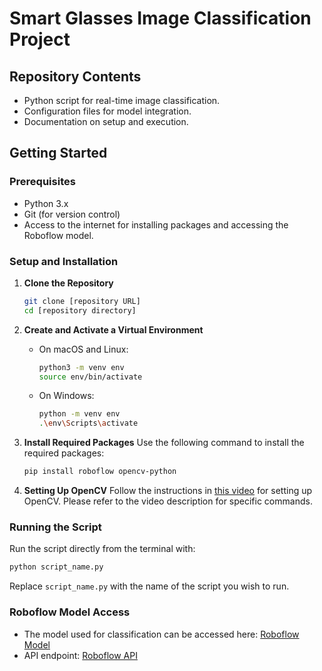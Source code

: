 

# Smart Glasses Image Classification Project

## Repository Contents
- Python script for real-time image classification.
- Configuration files for model integration.
- Documentation on setup and execution.

## Getting Started

### Prerequisites
- Python 3.x
- Git (for version control)
- Access to the internet for installing packages and accessing the Roboflow model.

### Setup and Installation

1. **Clone the Repository**
   ```bash
   git clone [repository URL]
   cd [repository directory]
   ```

2. **Create and Activate a Virtual Environment**
   - On macOS and Linux:
     ```bash
     python3 -m venv env
     source env/bin/activate
     ```
   - On Windows:
     ```bash
     python -m venv env
     .\env\Scripts\activate
     ```

3. **Install Required Packages**
   Use the following command to install the required packages:
   ```bash
   pip install roboflow opencv-python
   ```

4. **Setting Up OpenCV**
   Follow the instructions in [this video](https://www.youtube.com/watch?v=QzVYnG-WaM4&t=1s) for setting up OpenCV. Please refer to the video description for specific commands.

### Running the Script
Run the script directly from the terminal with:
```bash
python script_name.py
```
Replace `script_name.py` with the name of the script you wish to run.

### Roboflow Model Access
- The model used for classification can be accessed here: [Roboflow Model](https://app.roboflow.com/soroush-mirzaee-omf8x/smart-glasses-nv4nt/1)
- API endpoint: [Roboflow API](https://classify.roboflow.com/?model=smart-glasses-nv4nt&version=1&api_key=4V69D2ZdRCtg7FrxNNyh)
